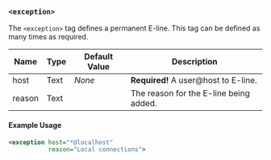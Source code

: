 <!-- This file contains a page fragment. Any changes will affect all pages that include it. -->

### `<exception>`

The `<exception>` tag defines a permanent E-line. This tag can be defined as many times as required.

Name   | Type | Default Value | Description
------ | ---- | ------------- | -----------
host   | Text | *None*        | **Required!** A user@host to E-line.
reason | Text | <Config>      | The reason for the E-line being added.

#### Example Usage

```xml
<exception host="*@localhost"
           reason="Local connections">
```
